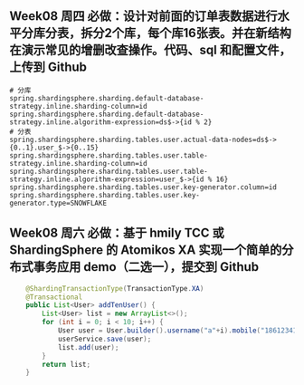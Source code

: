 ## Week08 周四 必做：设计对前面的订单表数据进行水平分库分表，拆分2个库，每个库16张表。并在新结构在演示常见的增删改查操作。代码、sql 和配置文件，上传到 Github
```properties
# 分库
spring.shardingsphere.sharding.default-database-strategy.inline.sharding-column=id
spring.shardingsphere.sharding.default-database-strategy.inline.algorithm-expression=ds$->{id % 2}
# 分表
spring.shardingsphere.sharding.tables.user.actual-data-nodes=ds$->{0..1}.user_$->{0..15}
spring.shardingsphere.sharding.tables.user.table-strategy.inline.sharding-column=id
spring.shardingsphere.sharding.tables.user.table-strategy.inline.algorithm-expression=user_$->{id % 16}
spring.shardingsphere.sharding.tables.user.key-generator.column=id
spring.shardingsphere.sharding.tables.user.key-generator.type=SNOWFLAKE
```
## Week08 周六 必做：基于 hmily TCC 或 ShardingSphere 的 Atomikos XA 实现一个简单的分布式事务应用 demo（二选一），提交到 Github
```java
    @ShardingTransactionType(TransactionType.XA)
    @Transactional
    public List<User> addTenUser() {
        List<User> list = new ArrayList<>();
        for (int i = 0; i < 10; i++) {
            User user = User.builder().username("a"+i).mobile("1861234123"+i).build();
            userService.save(user);
            list.add(user);
        }
        return list;
    }
```
